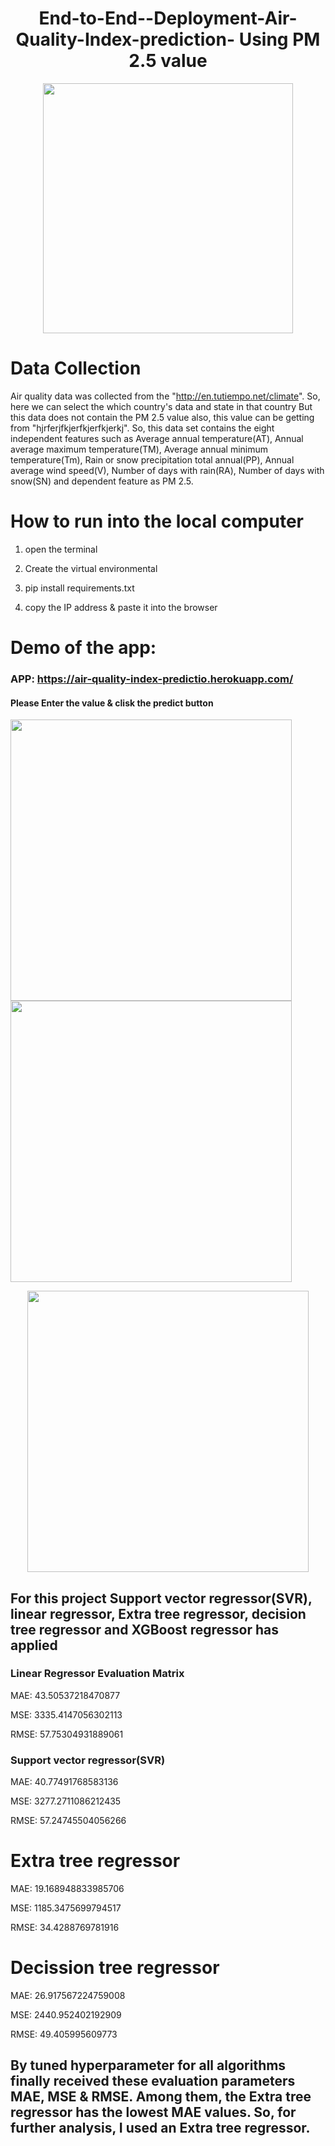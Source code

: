 <h1 align="center"> End-to-End--Deployment-Air-Quality-Index-prediction- Using PM 2.5 value</h1>

<p align="center">
  <img width="400" src="https://user-images.githubusercontent.com/74568334/120612282-55761b80-c455-11eb-8b68-2afa01a0017e.jpg">
</p>

 # Data Collection
Air quality data was collected from the  "http://en.tutiempo.net/climate". So, here we can select the which country's data and state in that country But this data does not contain the PM 2.5 value also, this value can be getting from "hjrferjfkjerfkjerfkjerkj". So, this data set contains the eight independent features such as Average annual temperature(AT), Annual average maximum temperature(TM), Average annual minimum temperature(Tm), Rain or snow precipitation total annual(PP), Annual average wind speed(V), Number of days with rain(RA), Number of days with snow(SN) and dependent feature as PM 2.5.
 
 # How to run into the local computer
 1. open the terminal
 
 2. Create the virtual environmental
 
 3. pip install requirements.txt
 
 4. copy the IP address & paste it into the browser
 
 # Demo of the app: 
 
 ### APP: https://air-quality-index-predictio.herokuapp.com/
 
 #### Please Enter the value & clisk the predict button
 <p float="left">
  <img src="https://user-images.githubusercontent.com/74568334/120625928-709b5800-c462-11eb-8745-e847bf5cb661.png" width="450" />
  <img src="https://user-images.githubusercontent.com/74568334/120625936-71cc8500-c462-11eb-908e-4be22049962e.png" width="450" /> 
</p>
<p align="center">
  <img src="https://user-images.githubusercontent.com/74568334/120625922-6e38fe00-c462-11eb-96b4-431352a5ed91.png" width="450" />
</p>
 
## For this project Support vector regressor(SVR), linear regressor, Extra tree regressor, decision tree regressor  and XGBoost regressor has  applied 
### Linear Regressor Evaluation Matrix

MAE: 43.50537218470877

MSE: 3335.4147056302113

RMSE: 57.75304931889061

### Support vector regressor(SVR)
MAE: 40.77491768583136

MSE: 3277.2711086212435

RMSE: 57.24745504056266

# Extra tree regressor

MAE: 19.168948833985706

MSE: 1185.3475699794517

RMSE: 34.4288769781916

# Decission tree regressor 

MAE: 26.917567224759008

MSE: 2440.952402192909

RMSE: 49.405995609773

## By tuned hyperparameter for all algorithms finally received these evaluation parameters MAE, MSE & RMSE. Among them, the Extra tree regressor has the lowest MAE values. So, for further analysis, I used an Extra tree regressor.

